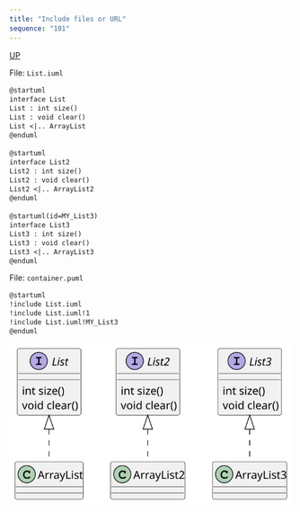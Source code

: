 ```yaml
---
title: "Include files or URL"
sequence: "101"
---
```


[UP](/plantuml/plantuml-index.html)


File: `List.iuml`

```text
@startuml
interface List
List : int size()
List : void clear()
List <|.. ArrayList
@enduml

@startuml
interface List2
List2 : int size()
List2 : void clear()
List2 <|.. ArrayList2
@enduml

@startuml(id=MY_List3)
interface List3
List3 : int size()
List3 : void clear()
List3 <|.. ArrayList3
@enduml
```

File: `container.puml`

```text
@startuml
!include List.iuml
!include List.iuml!1
!include List.iuml!MY_List3
@enduml
```

![](/assets/images/uml/plantuml/preprocessing/plantuml-preprocessing-include-example.svg)
